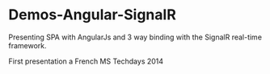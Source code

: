 Demos-Angular-SignalR
=====================

Presenting SPA with AngularJs and 3 way binding with the SignalR real-time framework.

First presentation a French MS Techdays 2014 
